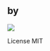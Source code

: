 <!--
# ARTWORK_TITLE
## by [ARTIST_NAME](https://github.com/ARTIST_PROFILE)
### ARTIST_LOCATION
![ARTWORK_DESCRIPTION](ARTWORK_URL "ARTWORK_TITLE")
-->

# 

## by []()

![](https:// "")

License MIT
